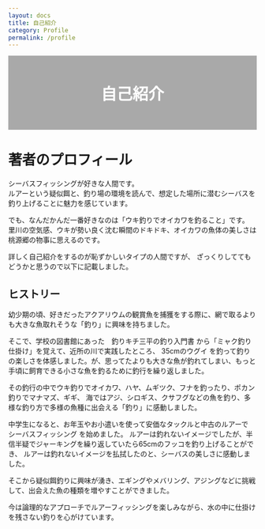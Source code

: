```yaml
---
layout: docs
title: 自己紹介
category: Profile
permalink: /profile
---
```


<div style="justify-content: center;
    height: 150px;
    background-image: url(/images/picture/2021_07_21/1.jpeg);">
<div style="width: 100%; display: flex; align-items: center; justify-content: center; background-color: rgb(12 12 12 / 35%); height: 100%;">
<p style="color: #fff; font-size: xx-large; font-weight: 800; margin: 0;">自己紹介</p>
</div>
</div>

# 著者のプロフィール

シーバスフィッシングが好きな人間です。   
ルアーという疑似餌と、釣り場の環境を読んで、想定した場所に潜むシーバスを釣り上げることに魅力を感じています。

でも、なんだかんだ一番好きなのは「ウキ釣りでオイカワを釣ること」です。  
里川の空気感、ウキが勢い良く沈む瞬間のドキドキ、オイカワの魚体の美しさは桃源郷の物事に思えるのです。

詳しく自己紹介をするのが恥ずかしいタイプの人間ですが、 
ざっくりしててもどうかと思うので以下に記載しました。

## ヒストリー

幼少期の頃、好きだったアクアリウムの観賞魚を捕獲をする際に、網で取るよりも大きな魚取れそうな「釣り」に興味を持ちました。

そこで、学校の図書館にあった　釣りキチ三平の釣り入門書 から「ミャク釣り仕掛け」を覚えて、近所の川で実践したところ、
35cmのウグイ を釣って釣りの楽しさを体感しました。が、思ってたよりも大きな魚が釣れてしまい、もっと手頃に飼育できる小さな魚を釣るために釣行を繰り返しました。

その釣行の中でウキ釣りでオイカワ、ハヤ、ムギツク、フナを釣ったり、ポカン釣りでマナマズ、ギギ、
海ではアジ、シロギス、クサフグなどの魚を釣り、多様な釣り方で多様の魚種に出会える「釣り」に感動しました。

中学生になると、お年玉やお小遣いを使って安価なタックルと中古のルアーで シーバスフィッシング を始めました。
ルアーは釣れないイメージでしたが、半信半疑でジャーキングを繰り返していたら65cmのフッコを釣り上げることができ、
ルアーは釣れないイメージを払拭したのと、シーバスの美しさに感動しました。

そこから疑似餌釣りに興味が湧き、エギングやメバリング、アジングなどに挑戦して、出会えた魚の種類を増やすことができました。

今は論理的なアプローチでルアーフィッシングを楽しみながら、水の中に仕掛けを残さない釣りを心がけています。
